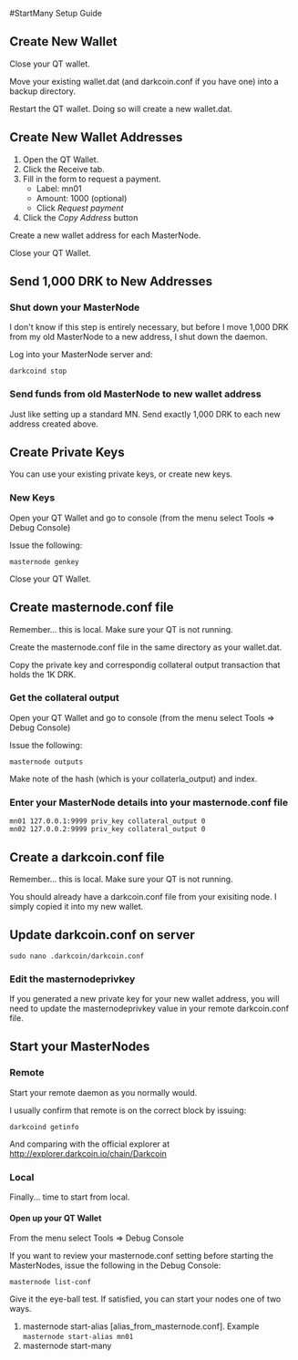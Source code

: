 #StartMany Setup Guide

## Create New Wallet
Close your QT wallet.

Move your existing wallet.dat (and darkcoin.conf if you have one) into a backup directory.

Restart the QT wallet. Doing so will create a new wallet.dat.

## Create New Wallet Addresses

1. Open the QT Wallet.
2. Click the Receive tab.
3. Fill in the form to request a payment.
    * Label: mn01
    * Amount: 1000 (optional)
    * Click *Request payment*
5. Click the *Copy Address* button

Create a new wallet address for each MasterNode.

Close your QT Wallet.

## Send 1,000 DRK to New Addresses

### Shut down your MasterNode
I don't know if this step is entirely necessary, but before I move 1,000 DRK from my old MasterNode to a new address, I shut down the daemon.

Log into your MasterNode server and:

```darkcoind stop```

### Send funds from old MasterNode to new wallet address

Just like setting up a standard MN. Send exactly 1,000 DRK to each new address created above.

## Create Private Keys

You can use your existing private keys, or create new keys.

### New Keys

Open your QT Wallet and go to console (from the menu select Tools => Debug Console)

Issue the following:

```masternode genkey```

Close your QT Wallet.

## Create masternode.conf file

Remember... this is local. Make sure your QT is not running.

Create the masternode.conf file in the same directory as your wallet.dat.

Copy the private key and correspondig collateral output transaction that holds the 1K DRK.

### Get the collateral output

Open your QT Wallet and go to console (from the menu select Tools => Debug Console)

Issue the following:

```masternode outputs```

Make note of the hash (which is your collaterla_output) and index.

### Enter your MasterNode details into your masternode.conf file

```
mn01 127.0.0.1:9999 priv_key collateral_output 0
mn02 127.0.0.2:9999 priv_key collateral_output 0
```

## Create a darkcoin.conf file

Remember... this is local. Make sure your QT is not running.

You should already have a darkcoin.conf file from your exisiting node. I simply copied it into my new wallet.

## Update darkcoin.conf on server

```sudo nano .darkcoin/darkcoin.conf```

### Edit the masternodeprivkey
If you generated a new private key for your new wallet address, you will need to update the masternodeprivkey value in your remote darkcoin.conf file.

## Start your MasterNodes

### Remote

Start your remote daemon as you normally would. 

I usually confirm that remote is on the correct block by issuing:

```darkcoind getinfo```

And comparing with the official explorer at http://explorer.darkcoin.io/chain/Darkcoin

### Local

Finally... time to start from local.

#### Open up your QT Wallet

From the menu select Tools => Debug Console

If you want to review your masternode.conf setting before starting the MasterNodes, issue the following in the Debug Console:

```masternode list-conf```

Give it the eye-ball test. If satisfied, you can start your nodes one of two ways.

1. masternode start-alias [alias_from_masternode.conf]. Example ```masternode start-alias mn01```
2. masternode start-many
